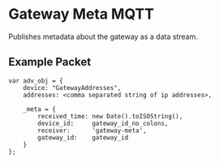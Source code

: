 Gateway Meta MQTT
============

Publishes metadata about the gateway as a data stream.

Example Packet
--------------

```
var adv_obj = {
    device: "GatewayAddresses",
    addresses: <comma separated string of ip addresses>,

    _meta = {
        received_time: new Date().toISOString(),
        device_id:     gateway_id_no_colons,
        receiver:      'gateway-meta',
        gateway_id:    gateway_id
	}
};

